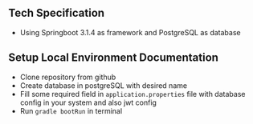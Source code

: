 ## Tech Specification
- Using Springboot 3.1.4 as framework and PostgreSQL as database

## Setup Local Environment Documentation
- Clone repository from github
- Create database in postgreSQL with desired name
- Fill some required field in `application.properties` file with database config in your system and also jwt config
- Run `gradle bootRun` in terminal